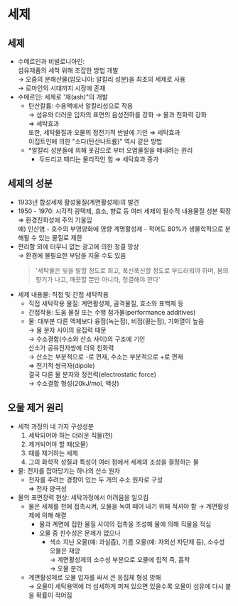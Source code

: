 # 세제
## 세제
- 수메르인과 비빌로니아인:  
  섬유제품의 세척 위해 조잡한 방법 개발  
  → 오줌의 분해산물(암모니아: 알칼리 성분)을 최초의 세제로 사용  
  → 로마인의 시대까지 시장에 존재  
- 수메르인: 세제로 '재(ash)"의 개발  
  - 탄산칼륨: 수용액에서 알칼리성으로 작용  
    → 섬유와 더러운 입자의 표면의 음성전하를 강화 → 물과 친화력 강화  
    ⇒ 세탁효과  
    또한, 세탁물질과 오물의 정전기적 반발에 기인 ⇒  세탁효과  
    이집트인에 의한 "소다(탄산나트륨)" 역시 같은 방법  
  - *알칼리 성분들에 의해 옷감으로 부터 오염물질을 떼내려는 원리  
    + 두드리고 때리는 물리적인 힘 ⇒  세탁효과 증가  

## 세제의 성분 
- 1933년 합성세제 활성물질(계면활성제)의 발견  
- 1950 - 1970: 시각적 광택제, 효소, 향료 등 여러 세제의 필수적 내용물질 성분 확장  
  ⇒  환경친화성에 주의 기울임  
  예) 인산염 - 호수의 부영양화에 영향 
      계명활성제 - 적어도 80%가 생물학적으로 분해될 수 있는 물질로 제한  
- 편리함 외에 터무니 없는 광고에 의한 청결 망상  
  → 환경에 불필요한 부담을 지울 수도 있음  
  > '세탁물은 빛을 발할 정도로 희고, 푹신푹신할 정도로 부드러워야 하며, 봄의 향기가 나고, 깨끗할 뿐만 아니라, 청결해야 한다'  
- 세제 내용물: 직접 및 간접 세탁작용  
  - 직접 세탁작용 물질: 계면활성제, 골격물질, 효소와 표백제 등  
  - 간접작용: 도움 물질 또는 수행 첨가물(performance additives)  
  - 물: 대부분 다른 액체보다 융점(녹는점), 비점(끓는점), 기화열이 높음  
    → 물 분자 사이의 응집력 때문  
    → 수소결합(수소와 산소 사이)의 구조에 기인  
    산소가 공유전자쌍에 더욱 친화력  
    → 산소는 부분적으로 -로 편재, 수소는 부분적으로 +로 편재  
    ⇒  전기적 쌍극자(dipole)   
    결국 다른 물 분자와 정전력(electrostatic force)  
    → 수소결합 형성(20kJ/mol, 액상)  

## 오물 제거 원리  
  - 세척 과정의 네 가지 구성성분  
    1. 세탁되어야 하는 더러운 직물(천)  
    2. 제거되어야 할 때(오물)  
    3. 때를 제거하는 세제  
    4. 그의 화학적 성질과 특성이 여러 점에서 세제의 조성을 결정하는 물  
  - 물: 전자를 잡아당기는 하나의 산소 원자  
    - 전자를 주려는 경향이 있는 두 개의 수소 원자로 구성  
      ⇒  전자 양극성  
  - 물의 표면장력 현상: 세탁과정에서 어려움을 일으킴  
    - 물은 세제를 천에 접촉시켜, 오물을 녹여 떼어 내기 위해 적셔야 함 
      → 계면활성제에 의해 해결  
      - 물과 계면에 접한 물질 사이의 접촉을 조성해 물에 의해 직물을 적심  
      - 오물 중 친수성은 문제가 없으나  
        - 색소 지닌 오물(예: 과실즙), 기름 오물(예: 자외선 차단제 등), 소수성 오물은 재앙  
        → 계면활성제의 소수성 부분으로 오물에 집적 즉, 흡착  
        → 오물 분리  
    - 계면활성제로 오물 입자를 싸서 큰 응집체 형성 방해  
      → 오물이 세탁용액에 더 섬세하게 퍼져 있으면 있을수록 오물이 섬유에 다시 붙을 확률이 적어짐  
    
  
